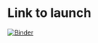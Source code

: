 # Link to launch

[![Binder](https://mybinder.org/badge_logo.svg)](https://mybinder.org/v2/gh/TheZetner/cases/master?urlpath=shiny/app/)
